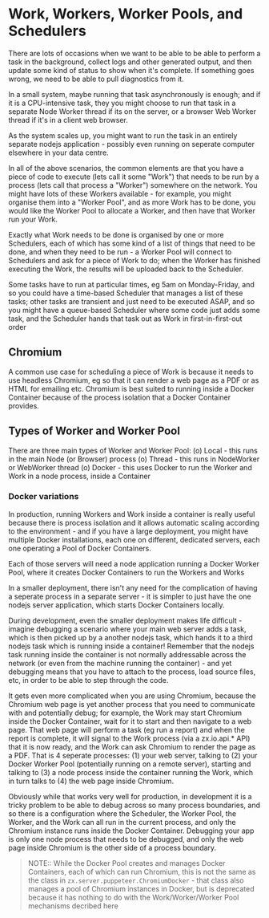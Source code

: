 # Work, Workers, Worker Pools, and Schedulers

There are lots of occasions when we want to be able to be able to perform a task in the background, collect logs and other generated output,
and then update some kind of status to show when it's complete. If something goes wrong, we need to be able to pull diagnostics from it.

In a small system, maybe running that task asynchronously is enough; and if it is a CPU-intensive task, they you might choose to run that
task in a separate Node Worker thread if its on the server, or a browser Web Worker thread if it's in a client web browser.

As the system scales up, you might want to run the task in an entirely separate nodejs application - possibly even running on seperate
computer elsewhere in your data centre.

In all of the above scenarios, the common elements are that you have a piece of code to execute (lets call it some "Work") that needs to be
run by a process (lets call that process a "Worker") somewhere on the network. You might have lots of these Workers available - for example,
you might organise them into a "Worker Pool", and as more Work has to be done, you would like the Worker Pool to allocate a Worker, and then
have that Worker run your Work.

Exactly what Work needs to be done is organised by one or more Schedulers, each of which has some kind of a list of things that need to be
done, and when they need to be run - a Worker Pool will connect to Schedulers and ask for a piece of Work to do; when the Worker has finished
executing the Work, the results will be uploaded back to the Scheduler.

Some tasks have to run at particular times, eg 5am on Monday-Friday, and so you could have a time-based Scheduler that manages a list of
these tasks; other tasks are transient and just need to be executed ASAP, and so you might have a queue-based Scheduler where some code just adds
some task, and the Scheduler hands that task out as Work in first-in-first-out order

## Chromium

A common use case for scheduling a piece of Work is because it needs to use headless Chromium, eg so that it can render a web page as a PDF
or as HTML for emailing etc. Chromium is best suited to running inside a Docker Container because of the process isolation that a Docker
Container provides.

## Types of Worker and Worker Pool

There are three main types of Worker and Worker Pool:
(o) Local - this runs in the main Node (or Browser) process
(o) Thread - this runs in NodeWorker or WebWorker thread
(o) Docker - this uses Docker to run the Worker and Work in a node process, inside a Container

### Docker variations

In production, running Workers and Work inside a container is really useful because there is process isolation and it allows automatic scaling
according to the environment - and if you have a large deployment, you might have multiple Docker installations, each one on different, dedicated
servers, each one operating a Pool of Docker Containers.

Each of those servers will need a node application running a Docker Worker Pool, where it creates Docker Containers to run the Workers and Works

In a smaller deployment, there isn't any need for the complication of having a seperate process in a separate server - it is simpler to just have the
one nodejs server application, which starts Docker Containers locally.

During development, even the smaller deployment makes life difficult - imagine debugging a scenario where your main web server adds a task, which
is then picked up by a another nodejs task, which hands it to a third nodejs task which is running inside a container! Remember that the nodejs
task running inside the container is not normally addressable across the network (or even from the machine running the container) - and yet
debugging means that you have to attach to the process, load source files, etc, in order to be able to step through the code.

It gets even more complicated when you are using Chromium, because the Chromium web page is yet another process that you need to communicate with
and potentially debug; for example, the Work may start Chromium inside the Docker Container, wait for it to start and then navigate to a web page.
That web page will perform a task (eg run a report) and when the report is complete, it will signal to the Work process (via a zx.io.api.\* API)
that it is now ready, and the Work can ask Chromium to render the page as a PDF. That is 4 seperate processes: (1) your web server, talking to (2)
your Docker Worker Pool (potentially running on a remote server), starting and talking to (3) a node process inside the container running the Work,
which in turn talks to (4) the web page inside Chromium.

Obviously while that works very well for production, in development it is a tricky problem to be able to debug across so many process boundaries,
and so there is a configuration where the Scheduler, the Worker Pool, the Worker, and the Work can all run in the current process, and only the
Chromium instance runs inside the Docker Container. Debugging your app is only one node process that needs to be debugged, and only the web page
inside Chromium is the other side of a process boundary.

> NOTE:: While the Docker Pool creates and manages Docker Containers, each of which can run Chromium, this is not the same as the class in
> `zx.server.puppeteer.ChromiumDocker` - that class also manages a pool of Chromium instances in Docker, but is deprecated because it has nothing to
> do with the Work/Worker/Worker Pool mechanisms decribed here
